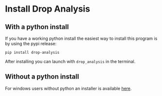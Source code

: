 # Install Drop Analysis


## With a python install
If you have a working python install the easiest way to install this program is by using the pypi release:

```
pip install drop-analysis
```

After installing you can launch with `drop_analysis` in the terminal.


## Without a python install
For windows users without python an installer is available [here](https://github.com/mvgorcum/Sessile.drop.analysis/releases).
